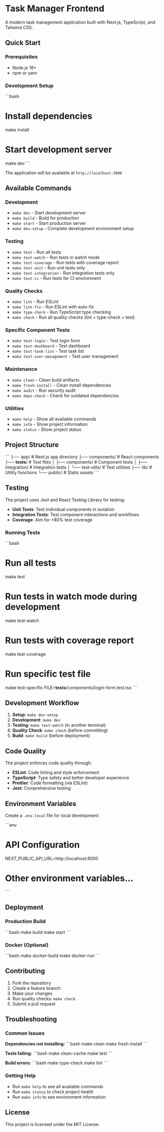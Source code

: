 # Task Manager Frontend

A modern task management application built with Next.js, TypeScript, and Tailwind CSS.

## Quick Start

### Prerequisites
- Node.js 18+ 
- npm or yarn

### Development Setup

\`\`\`bash
# Install dependencies
make install

# Start development server
make dev
\`\`\`

The application will be available at `http://localhost:3000`

## Available Commands

### Development
- `make dev` - Start development server
- `make build` - Build for production
- `make start` - Start production server
- `make dev-setup` - Complete development environment setup

### Testing
- `make test` - Run all tests
- `make test-watch` - Run tests in watch mode
- `make test-coverage` - Run tests with coverage report
- `make test-unit` - Run unit tests only
- `make test-integration` - Run integration tests only
- `make test-ci` - Run tests for CI environment

### Quality Checks
- `make lint` - Run ESLint
- `make lint-fix` - Run ESLint with auto-fix
- `make type-check` - Run TypeScript type checking
- `make check` - Run all quality checks (lint + type-check + test)

### Specific Component Tests
- `make test-login` - Test login form
- `make test-dashboard` - Test dashboard
- `make test-task-list` - Test task list
- `make test-user-management` - Test user management

### Maintenance
- `make clean` - Clean build artifacts
- `make fresh-install` - Clean install dependencies
- `make audit` - Run security audit
- `make deps-check` - Check for outdated dependencies

### Utilities
- `make help` - Show all available commands
- `make info` - Show project information
- `make status` - Show project status

## Project Structure

\`\`\`
├── app/                    # Next.js app directory
├── components/            # React components
├── __tests__/            # Test files
│   ├── components/       # Component tests
│   ├── integration/      # Integration tests
│   └── test-utils/       # Test utilities
├── lib/                  # Utility functions
└── public/              # Static assets
\`\`\`

## Testing

The project uses Jest and React Testing Library for testing:

- **Unit Tests**: Test individual components in isolation
- **Integration Tests**: Test component interactions and workflows
- **Coverage**: Aim for >80% test coverage

### Running Tests

\`\`\`bash
# Run all tests
make test

# Run tests in watch mode during development
make test-watch

# Run tests with coverage report
make test-coverage

# Run specific test file
make test-specific FILE=__tests__/components/login-form.test.tsx
\`\`\`

## Development Workflow

1. **Setup**: `make dev-setup`
2. **Development**: `make dev`
3. **Testing**: `make test-watch` (in another terminal)
4. **Quality Check**: `make check` (before committing)
5. **Build**: `make build` (before deployment)

## Code Quality

The project enforces code quality through:
- **ESLint**: Code linting and style enforcement
- **TypeScript**: Type safety and better developer experience
- **Prettier**: Code formatting (via ESLint)
- **Jest**: Comprehensive testing

## Environment Variables

Create a `.env.local` file for local development:

\`\`\`env
# API Configuration
NEXT_PUBLIC_API_URL=http://localhost:8000

# Other environment variables...
\`\`\`

## Deployment

### Production Build
\`\`\`bash
make build
make start
\`\`\`

### Docker (Optional)
\`\`\`bash
make docker-build
make docker-run
\`\`\`

## Contributing

1. Fork the repository
2. Create a feature branch
3. Make your changes
4. Run quality checks: `make check`
5. Submit a pull request

## Troubleshooting

### Common Issues

**Dependencies not installing:**
\`\`\`bash
make clean
make fresh-install
\`\`\`

**Tests failing:**
\`\`\`bash
make clean-cache
make test
\`\`\`

**Build errors:**
\`\`\`bash
make type-check
make lint
\`\`\`

### Getting Help

- Run `make help` to see all available commands
- Run `make status` to check project health
- Run `make info` to see environment information

## License

This project is licensed under the MIT License.
